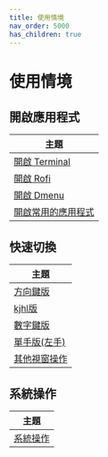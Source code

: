 ```yaml
---
title: 使用情境
nav_order: 5000
has_children: true
---
```


# 使用情境


## 開啟應用程式

| 主題 |
| --- |
| [開啟 Terminal](scenario/launch-terminal) |
| [開啟 Rofi](scenario/launch-rofi) |
| [開啟 Dmenu](scenario/launch-dmenu) |
| [開啟常用的應用程式](scenario/launch-favorite-app) |


## 快速切換

| 主題 |
| --- |
| [方向鍵版](scenario/quick-switch-by-arrow-key) |
| [kjhl版](scenario/quick-switch-by-arrow-key) |
| [數字鍵版](scenario/quick-switch-by-number-key) |
| [單手版(左手)](scenario/quick-switch-by-single-hand) |
| [其他視窗操作](scenario/window-control) |


## 系統操作

| 主題 |
| --- |
| [系統操作](scenario/system-control) |
